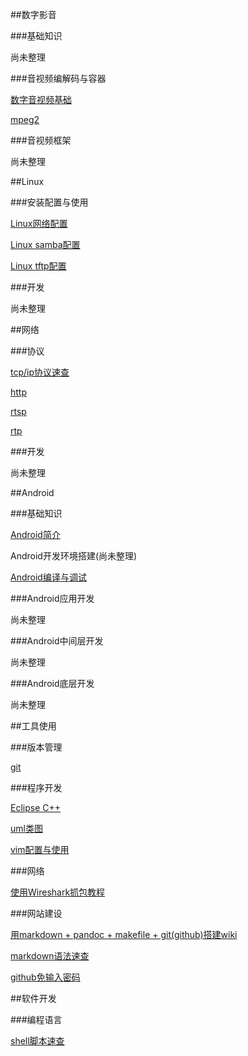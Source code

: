 <!---title:Mike的分享空间-首页-->
<!---keywords:Linux,Android,网络,数字音视频,编程-->

##数字影音 

###基础知识

尚未整理

###音视频编解码与容器

<!-- wiki/dtv/codec/avbasic.mkd -->
[数字音视频基础](wiki/dtv/codec/avbasic.html)

<!-- wiki/dtv/codec/mpeg2.mkd -->
[mpeg2](wiki/dtv/codec/mpeg2.html)

###音视频框架

尚未整理



##Linux 

###安装配置与使用

[Linux网络配置](wiki/linux/usage/netconfig.html)

[Linux samba配置](wiki/linux/usage/samba.html)

[Linux tftp配置](wiki/linux/usage/tftp.html)

###开发

尚未整理



##网络 

###协议

[tcp/ip协议速查](wiki/net/protocol/zoomtable.html)

[http](wiki/net/protocol/http.html)

[rtsp](wiki/net/protocol/rtsp.html)

[rtp](wiki/net/protocol/rtp.html)

###开发

尚未整理



##Android 

###基础知识

[Android简介](wiki/android/basic/intro.html)

Android开发环境搭建(尚未整理)

[Android编译与调试](wiki/android/basic/compiledebug.html)

###Android应用开发

尚未整理

###Android中间层开发

尚未整理

###Android底层开发

尚未整理


##工具使用 

###版本管理

[git](wiki/tool/versionmanage/git.html)

###程序开发

[Eclipse C++](wiki/tool/sw_develop/eclipse_cpp.html)

[uml类图](wiki/tool/sw_develop/uml_class.html)

<!-- wiki/tool/sw_develop/vim.mkd -->
[vim配置与使用](wiki/tool/sw_develop/vim.html)

###网络

[使用Wireshark抓包教程](wiki/tool/net/wireshark.html)

###网站建设

<!-- wiki/tool/sitebuild/mikewiki.mkd -->
[用markdown + pandoc + makefile + git(github)搭建wiki](wiki/tool/sitebuild/mikewiki.html)

<!-- wiki/tool/sitebuild/markdown_syntax.mkd -->
[markdown语法速查](wiki/tool/sitebuild/markdown_syntax.html)

<!-- wiki/tool/sitebuild/github_sshkey.mkd -->
[github免输入密码](wiki/tool/sitebuild/github_sshkey.html)



##软件开发

###编程语言

[shell脚本速查](wiki/sw_develop/language/shell.html)


<!-- vim:set tw=0:-->

